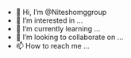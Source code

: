 - 👋 Hi, I’m @Niteshomggroup
- 👀 I’m interested in ...
- 🌱 I’m currently learning ...
- 💞️ I’m looking to collaborate on ...
- 📫 How to reach me ...

<!---
Niteshomggroup/Niteshomggroup is a ✨ special ✨ repository because its `README.md` (this file) appears on your GitHub profile.
You can click the Preview link to take a look at your changes.
--->
